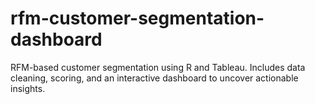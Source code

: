 # rfm-customer-segmentation-dashboard
RFM-based customer segmentation using R and Tableau. Includes data cleaning, scoring, and an interactive dashboard to uncover actionable insights.

